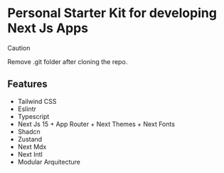 # Personal Starter Kit for developing Next Js Apps
> [!CAUTION]
> Remove .git folder after cloning the repo.
## Features
- Tailwind CSS
- Eslintr
- Typescript
- Next Js 15 + App Router + Next Themes + Next Fonts
- Shadcn
- Zustand 
- Next Mdx
- Next Intl
- Modular Arquitecture
